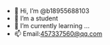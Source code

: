 - 👋 Hi, I’m @b18955688103
- 👀 I’m a student
- 🌱 I’m currently learning ...
- 📫 Email:457337560@qq.com

<!---
b18955688103/b18955688103 is a ✨ special ✨ repository because its `README.md` (this file) appears on your GitHub profile.
You can click the Preview link to take a look at your changes.
--->

